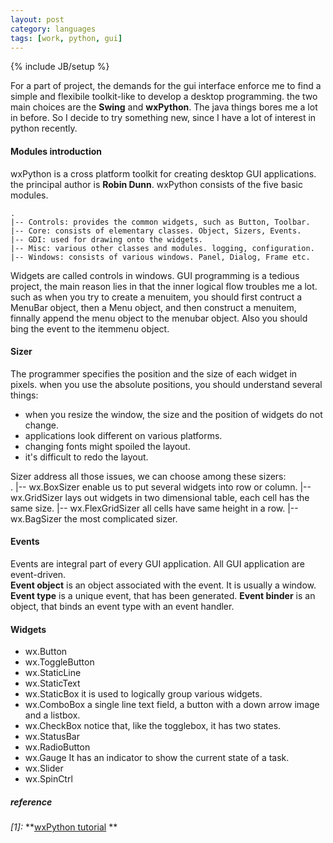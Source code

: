 ```yaml
---
layout: post
category: languages
tags: [work, python, gui]
---
```

{% include JB/setup %}

For a part of project, the demands for the gui interface enforce me to find a simple and flexibile toolkit-like to develop a desktop programming. the two main choices are the **Swing** and **wxPython**. The java things bores me a lot in before. So I decide to try something new, since I have a lot of interest in python recently.  
#### Modules introduction #####
wxPython is a cross platform toolkit for creating desktop GUI applications. the principal author is **Robin Dunn**. wxPython consists of the five basic modules.  

	.
	|-- Controls: provides the common widgets, such as Button, Toolbar.
	|-- Core: consists of elementary classes. Object, Sizers, Events.
	|-- GDI: used for drawing onto the widgets.
	|-- Misc: various other classes and modules. logging, configuration.
	|-- Windows: consists of various windows. Panel, Dialog, Frame etc. 


Widgets are called controls in windows. GUI programming is a tedious project, the main reason lies in that the inner logical flow troubles me a lot. such as when you try to create a menuitem, you should first contruct a MenuBar object, then a Menu object, and then construct a menuitem, finnally append the menu object to the menubar object. Also you should bing the event to the itemmenu object. 
#### Sizer ####
The programmer specifies the position and the size of each widget in pixels. when you use the absolute positions, you should understand several things:
- when you resize the window, the size and the position of widgets do not change.
- applications look different on various platforms.
- changing fonts might spoiled the layout.
- it's difficult to redo the layout.

Sizer address all those issues, we can choose among these sizers:  
	.
	|-- wx.BoxSizer enable us to put several widgets into row or column.
	|-- wx.GridSizer lays out widgets in two dimensional table, each cell has the same size.
	|-- wx.FlexGridSizer all cells have same height in a row.
	|-- wx.BagSizer the most complicated sizer.

#### Events ####
Events are integral part of every GUI application. All GUI application are event-driven.  
**Event object** is an object associated with the event. It is usually a window. **Event type** is a unique event, that has been generated. **Event binder** is an object, that binds an event type with an event handler.  
#### Widgets ####
- wx.Button
- wx.ToggleButton
- wx.StaticLine
- wx.StaticText
- wx.StaticBox it is used to logically group various widgets.
- wx.ComboBox a single line text field, a button with a down arrow image and a listbox.
- wx.CheckBox notice that, like the togglebox, it has two states.
- wx.StatusBar 
- wx.RadioButton
- wx.Gauge It has an indicator to show the current state of a task.
- wx.Slider
- wx.SpinCtrl


##### *reference* ######
*\[1\]:* **[wxPython tutorial](http://zetcode.com/wxpython/) ** 

